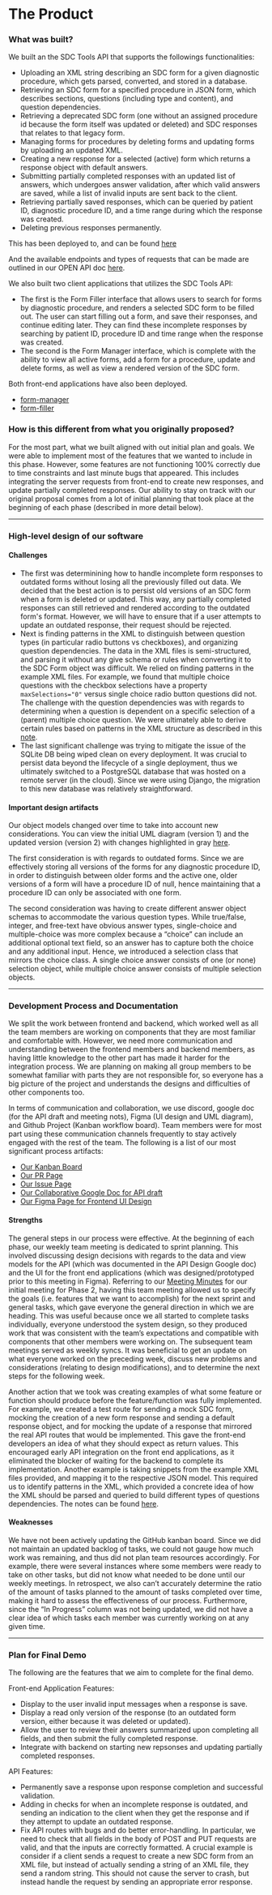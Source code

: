 # The Product

### What was built?

We built an the SDC Tools API that supports the followings functionalities:

- Uploading an XML string describing an SDC form for a given diagnostic procedure, which gets parsed, converted, and stored in a database.
- Retrieving an SDC form for a specified procedure in JSON form,  which describes sections, questions (including type and content), and question dependencies.
- Retrieving a deprecated SDC form (one without an assigned procedure id because the form itself was updated or deleted) and SDC responses that relates to that legacy form.
- Managing forms for procedures by deleting forms and updating forms by uploading an updated XML.
- Creating a new response for a selected (active) form which returns a response object with default answers. 
- Submitting partially completed responses with an updated list of answers, which undergoes answer validation, after which valid answers are saved, while a list of invalid inputs are sent back to the client.
- Retrieving partially saved responses, which can be queried by patient ID, diagnostic procedure ID, and a time range during which the response was created.
- Deleting previous responses permanently. 

This has been deployed to, and can be found [here](http://dababysdcbackendapi-env-2.eba-ybqn7as3.ca-central-1.elasticbeanstalk.com/)

And the available endpoints and types of requests that can be made are outlined in our OPEN API doc [here](http://dababysdcbackendapi-env-2.eba-ybqn7as3.ca-central-1.elasticbeanstalk.com/api/). 

We also built two client applications that utilizes the SDC Tools API: 

- The first is the Form Filler interface that allows users to search for forms by diagnostic procedure, and renders a selected SDC form to be filled out. The user can start filling out a form, and save their responses, and continue editing later. They can find these incomplete responses by searching by patient ID, procedure ID and time range when the response was created. 
- The second is the Form Manager interface, which is complete with the ability to view all active forms, add a form for a procedure, update and delete forms, as well as view a rendered version of the SDC form. 

Both front-end applications have also been deployed. 
- [form-manager](http://dababysdcformmanager-env.eba-kd29msmd.ca-central-1.elasticbeanstalk.com/)
- [form-filler](http://dababysdcformfiller-env-1.eba-mq2saay2.ca-central-1.elasticbeanstalk.com/)

### How is this different from what you originally proposed?

For the most part, what we built aligned with out initial plan and goals. We were able to implement most of the features that we wanted to include in this phase. However, some features are not functioning 100% correctly due to time constraints and last minute bugs that appeared. This includes integrating the server requests from front-end to create new responses, and update partially completed responses. Our ability to stay on track with our original proposal comes from a lot of initial planning that took place at the beginning of each phase (described in more detail below). 

---

### High-level design of our software

#### Challenges 

- The first was determinining how to handle incomplete form responses to outdated forms without losing all the previously filled out data. We decided that the best action is to persist old versions of an SDC form when a form is deleted or updated. This way, any partially completed responses can still retrieved and rendered according to the outdated form's format. However, we will have to ensure that if a user attempts to update an outdated response, their request should be rejected. 
- Next is finding patterns in the XML to distinguish between question types (in particular radio buttons vs checkboxes), and organizing question dependencies. The data in the XML files is semi-structured, and parsing it without any give schema or rules when converting it to the SDC Form object was difficult. We relied on finding patterns in the example XML files. For example, we found that multiple choice questions with the checkbox selections have a property `maxSelections="0"` versus single choice radio button questions did not. The challenge with the question dependencies was with regards to determining when a question is dependent on a specific selection of a (parent) multiple choice question. We were ultimately able to derive certain rules based on patterns in the XML structure as described in this [note](https://www.notion.so/XML-Format-1f9e3db3a698472f8428bdb0df7c85c3).
- The last significant challenge was trying to mitigate the issue of the SQLite DB being wiped clean on every deployment. It was crucial to persist data beyond the lifecycle of a single deployment, thus we ultimately switched to a PostgreSQL database that was hosted on a remote server (in the cloud). Since we were using Django, the migration to this new database was relatively straightforward. 

#### Important design artifacts

Our object models changed over time to take into account new considerations. You can view the initial UML diagram (version 1) and the updated version (version 2) with changes highlighted in gray [here](https://www.figma.com/proto/IavfCnH57lFSQI2QF0x3ct/UML?node-id=1%3A2&scaling=min-zoom).

The first consideration is with regards to outdated forms. Since we are effectively storing all versions of the forms for any diagnostic procedure ID, in order to distinguish between older forms and the active one, older versions of a form will have a procedure ID of null, hence maintaining that a procedure ID can only be associated with one form. 

The second consideration was having to create different answer object schemas to accommodate the various question types. While true/false, integer, and free-text have obvious answer types, single-choice and multiple-choice was more complex because a “choice” can include an additional optional text field, so an answer has to capture both the choice and any additional input. Hence, we introduced a selection class that mirrors the choice class. A single choice answer consists of one (or none) selection object, while multiple choice answer consists of multiple selection objects. 

---

### Development Process and Documentation

We split the work between frontend and backend, which worked well as all the team members are working on components that they are most familiar and comfortable with. However, we need more communication and understanding between the frontend members and backend members, as having little knowledge to the other part has made it harder for the integration process. We are planning on making all group members to be somewhat familiar with parts they are not responsible for, so everyone has a big picture of the project and understands the designs and difficulties of other components too.

In terms of communication and collaboration, we use discord, google doc (for the API draft and meeting nots), Figma (UI design and UML diagram), and Github Project (Kanban workflow board). Team members were for most part using these communication channels frequently to stay actively engaged with the rest of the team. The following is a list of our most significant process artifacts:

- [Our Kanban Board](https://github.com/csc302-spring-2021/proj-DaBaby/projects/1)
- [Our PR Page](https://github.com/csc302-spring-2021/proj-DaBaby/pulls)
- [Our Issue Page](https://github.com/csc302-spring-2021/proj-DaBaby/issues)
- [Our Collaborative Google Doc for API draft](https://docs.google.com/document/d/1J7TGGASue_xIjq5fFc85_4OaSO-GMnhKaM1MsyaO9fU/edit)
- [Our Figma Page for Frontend UI Design](https://www.figma.com/file/MOL9rJRDOBurosFFsBjxlB/SDC-Tools?node-id=1%3A3)

#### Strengths 

The general steps in our process were effective. At the beginning of each phase, our weekly team meeting is dedicated to sprint planning. This involved discussing design decisions with regards to the data and view models for the API (which was documented in the API Design Google doc) and the UI for the front end applications (which was designed/prototyped prior to this meeting in Figma). Referring to our [Meeting Minutes](https://docs.google.com/document/u/1/d/1WH-BLfZNkNob_WF_eOkAI-nBUF9moJW-o5aaVVLHos8/edit) for our initial meeting for Phase 2, having this team meeting allowed us to specify the goals (i.e. features that we want to accomplish) for the next sprint and general tasks, which gave everyone the general direction in which we are heading. This was useful because once we all started to complete tasks individually, everyone understood the system design, so they produced work that was consistent with the team’s expectations and compatible with components that other members were working on. The subsequent team meetings served as weekly syncs. It was beneficial to get an update on what everyone worked on the preceding week, discuss new problems and considerations (relating to design modifications), and to determine the next steps for the following week. 

Another action that we took was creating examples of what some feature or function should produce before the feature/function was fully implemented. For example, we created a test route for sending a mock SDC form, mocking the creation of a new form response and sending a default response object, and for mocking the update of a response that mirrored the real API routes that would be implemented. This gave the front-end developers an idea of what they should expect as return values. This encouraged early API integration on the front end applications, as it eliminated the blocker of waiting for the backend to complete its implementation. Another example is taking snippets from the example XML files provided, and mapping it to the respective JSON model. This required us to identify patterns in the XML, which provided a concrete idea of how the XML should be parsed and queried to build different types of questions dependencies. The notes can be found [here](https://www.notion.so/XML-Format-1f9e3db3a698472f8428bdb0df7c85c3). 


#### Weaknesses

We have not been actively updating the GitHub kanban board. Since we did not maintain an updated backlog of tasks, we could not gauge how much work was remaining, and thus did not plan team resources accordingly. For example, there were several instances where some members were ready to take on other tasks, but did not know what needed to be done until our weekly meetings. In retrospect, we also can’t accurately determine the ratio of the amount of tasks planned to the amount of tasks completed over time, making it hard to assess the effectiveness of our process. Furthermore, since the “In Progress” column was not being updated, we did not have a clear idea of which tasks each member was currently working on at any given time. 

---

### Plan for Final Demo

The following are the features that we aim to complete for the final demo.

Front-end Application Features:

- Display to the user invalid input messages when a response is save.
- Display a read only version of the response (to an outdated form version, either because it was deleted or updated).
- Allow the user to review their answers summarized upon completing all fields, and then submit the fully completed response.
- Integrate with backend on starting new repsonses and updating partially completed responses.

API Features:

- Permanently save a response upon response completion and successful validation.
- Adding in checks for when an incomplete response is outdated, and sending an indication to the client when they get the response and if they attempt to update an outdated response.
- Fix API routes with bugs and do better error-handling. In particular, we need to check that all fields in the body of POST and PUT requests are valid, and that the inputs are correctly formatted. A crucial example is consider if a client sends a request to create a new SDC form from an XML file, but instead of actually sending a string of an XML file, they send a random string. This should not cause the server to crash, but instead handle the request by sending an appropriate error response. 


